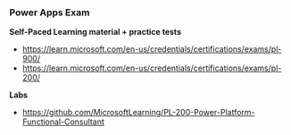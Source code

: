 ### Power Apps Exam

**Self-Paced Learning material + practice tests**
- https://learn.microsoft.com/en-us/credentials/certifications/exams/pl-900/ 
- https://learn.microsoft.com/en-us/credentials/certifications/exams/pl-200/
 
 
**Labs**
- https://github.com/MicrosoftLearning/PL-200-Power-Platform-Functional-Consultant
